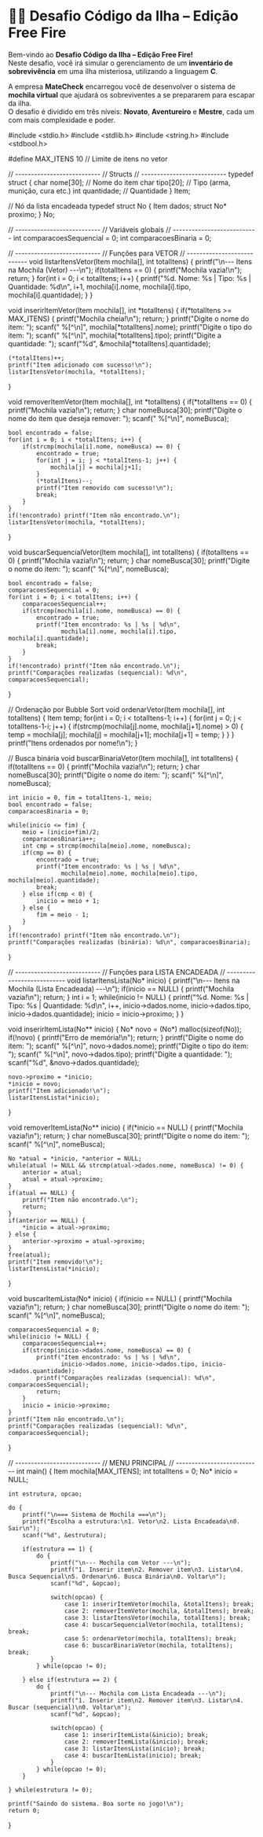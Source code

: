 # 🔫🎒 Desafio Código da Ilha – Edição Free Fire

Bem-vindo ao **Desafio Código da Ilha – Edição Free Fire!**  
Neste desafio, você irá simular o gerenciamento de um **inventário de sobrevivência** em uma ilha misteriosa, utilizando a linguagem **C**.

A empresa **MateCheck** encarregou você de desenvolver o sistema de **mochila virtual** que ajudará os sobreviventes a se prepararem para escapar da ilha.  
O desafio é dividido em três níveis: **Novato**, **Aventureiro** e **Mestre**, cada um com mais complexidade e poder.


#include <stdio.h>
#include <stdlib.h>
#include <string.h>
#include <stdbool.h>

#define MAX_ITENS 10  // Limite de itens no vetor

// ---------------------------
// Structs
// ---------------------------
typedef struct {
    char nome[30];   // Nome do item
    char tipo[20];   // Tipo (arma, munição, cura etc.)
    int quantidade;  // Quantidade
} Item;

// Nó da lista encadeada
typedef struct No {
    Item dados;
    struct No* proximo;
} No;

// ---------------------------
// Variáveis globais
// ---------------------------
int comparacoesSequencial = 0;
int comparacoesBinaria = 0;

// ---------------------------
// Funções para VETOR
// ---------------------------
void listarItensVetor(Item mochila[], int totalItens) {
    printf("\n--- Itens na Mochila (Vetor) ---\n");
    if(totalItens == 0) {
        printf("Mochila vazia!\n");
        return;
    }
    for(int i = 0; i < totalItens; i++) {
        printf("%d. Nome: %s | Tipo: %s | Quantidade: %d\n", i+1,
               mochila[i].nome, mochila[i].tipo, mochila[i].quantidade);
    }
}

void inserirItemVetor(Item mochila[], int *totalItens) {
    if(*totalItens >= MAX_ITENS) {
        printf("Mochila cheia!\n");
        return;
    }
    printf("Digite o nome do item: ");
    scanf(" %[^\n]", mochila[*totalItens].nome);
    printf("Digite o tipo do item: ");
    scanf(" %[^\n]", mochila[*totalItens].tipo);
    printf("Digite a quantidade: ");
    scanf("%d", &mochila[*totalItens].quantidade);

    (*totalItens)++;
    printf("Item adicionado com sucesso!\n");
    listarItensVetor(mochila, *totalItens);
}

void removerItemVetor(Item mochila[], int *totalItens) {
    if(*totalItens == 0) {
        printf("Mochila vazia!\n");
        return;
    }
    char nomeBusca[30];
    printf("Digite o nome do item que deseja remover: ");
    scanf(" %[^\n]", nomeBusca);

    bool encontrado = false;
    for(int i = 0; i < *totalItens; i++) {
        if(strcmp(mochila[i].nome, nomeBusca) == 0) {
            encontrado = true;
            for(int j = i; j < *totalItens-1; j++) {
                mochila[j] = mochila[j+1];
            }
            (*totalItens)--;
            printf("Item removido com sucesso!\n");
            break;
        }
    }
    if(!encontrado) printf("Item não encontrado.\n");
    listarItensVetor(mochila, *totalItens);
}

void buscarSequencialVetor(Item mochila[], int totalItens) {
    if(totalItens == 0) {
        printf("Mochila vazia!\n");
        return;
    }
    char nomeBusca[30];
    printf("Digite o nome do item: ");
    scanf(" %[^\n]", nomeBusca);

    bool encontrado = false;
    comparacoesSequencial = 0;
    for(int i = 0; i < totalItens; i++) {
        comparacoesSequencial++;
        if(strcmp(mochila[i].nome, nomeBusca) == 0) {
            encontrado = true;
            printf("Item encontrado: %s | %s | %d\n",
                   mochila[i].nome, mochila[i].tipo, mochila[i].quantidade);
            break;
        }
    }
    if(!encontrado) printf("Item não encontrado.\n");
    printf("Comparações realizadas (sequencial): %d\n", comparacoesSequencial);
}

// Ordenação por Bubble Sort
void ordenarVetor(Item mochila[], int totalItens) {
    Item temp;
    for(int i = 0; i < totalItens-1; i++) {
        for(int j = 0; j < totalItens-1-i; j++) {
            if(strcmp(mochila[j].nome, mochila[j+1].nome) > 0) {
                temp = mochila[j];
                mochila[j] = mochila[j+1];
                mochila[j+1] = temp;
            }
        }
    }
    printf("Itens ordenados por nome!\n");
}

// Busca binária
void buscarBinariaVetor(Item mochila[], int totalItens) {
    if(totalItens == 0) {
        printf("Mochila vazia!\n");
        return;
    }
    char nomeBusca[30];
    printf("Digite o nome do item: ");
    scanf(" %[^\n]", nomeBusca);

    int inicio = 0, fim = totalItens-1, meio;
    bool encontrado = false;
    comparacoesBinaria = 0;

    while(inicio <= fim) {
        meio = (inicio+fim)/2;
        comparacoesBinaria++;
        int cmp = strcmp(mochila[meio].nome, nomeBusca);
        if(cmp == 0) {
            encontrado = true;
            printf("Item encontrado: %s | %s | %d\n",
                   mochila[meio].nome, mochila[meio].tipo, mochila[meio].quantidade);
            break;
        } else if(cmp < 0) {
            inicio = meio + 1;
        } else {
            fim = meio - 1;
        }
    }
    if(!encontrado) printf("Item não encontrado.\n");
    printf("Comparações realizadas (binária): %d\n", comparacoesBinaria);
}

// ---------------------------
// Funções para LISTA ENCADEADA
// ---------------------------
void listarItensLista(No* inicio) {
    printf("\n--- Itens na Mochila (Lista Encadeada) ---\n");
    if(inicio == NULL) {
        printf("Mochila vazia!\n");
        return;
    }
    int i = 1;
    while(inicio != NULL) {
        printf("%d. Nome: %s | Tipo: %s | Quantidade: %d\n", i++,
               inicio->dados.nome, inicio->dados.tipo, inicio->dados.quantidade);
        inicio = inicio->proximo;
    }
}

void inserirItemLista(No** inicio) {
    No* novo = (No*) malloc(sizeof(No));
    if(!novo) {
        printf("Erro de memória!\n");
        return;
    }
    printf("Digite o nome do item: ");
    scanf(" %[^\n]", novo->dados.nome);
    printf("Digite o tipo do item: ");
    scanf(" %[^\n]", novo->dados.tipo);
    printf("Digite a quantidade: ");
    scanf("%d", &novo->dados.quantidade);

    novo->proximo = *inicio;
    *inicio = novo;
    printf("Item adicionado!\n");
    listarItensLista(*inicio);
}

void removerItemLista(No** inicio) {
    if(*inicio == NULL) {
        printf("Mochila vazia!\n");
        return;
    }
    char nomeBusca[30];
    printf("Digite o nome do item: ");
    scanf(" %[^\n]", nomeBusca);

    No *atual = *inicio, *anterior = NULL;
    while(atual != NULL && strcmp(atual->dados.nome, nomeBusca) != 0) {
        anterior = atual;
        atual = atual->proximo;
    }
    if(atual == NULL) {
        printf("Item não encontrado.\n");
        return;
    }
    if(anterior == NULL) {
        *inicio = atual->proximo;
    } else {
        anterior->proximo = atual->proximo;
    }
    free(atual);
    printf("Item removido!\n");
    listarItensLista(*inicio);
}

void buscarItemLista(No* inicio) {
    if(inicio == NULL) {
        printf("Mochila vazia!\n");
        return;
    }
    char nomeBusca[30];
    printf("Digite o nome do item: ");
    scanf(" %[^\n]", nomeBusca);

    comparacoesSequencial = 0;
    while(inicio != NULL) {
        comparacoesSequencial++;
        if(strcmp(inicio->dados.nome, nomeBusca) == 0) {
            printf("Item encontrado: %s | %s | %d\n",
                   inicio->dados.nome, inicio->dados.tipo, inicio->dados.quantidade);
            printf("Comparações realizadas (sequencial): %d\n", comparacoesSequencial);
            return;
        }
        inicio = inicio->proximo;
    }
    printf("Item não encontrado.\n");
    printf("Comparações realizadas (sequencial): %d\n", comparacoesSequencial);
}

// ---------------------------
// MENU PRINCIPAL
// ---------------------------
int main() {
    Item mochila[MAX_ITENS]; 
    int totalItens = 0;
    No* inicio = NULL;

    int estrutura, opcao;

    do {
        printf("\n=== Sistema de Mochila ===\n");
        printf("Escolha a estrutura:\n1. Vetor\n2. Lista Encadeada\n0. Sair\n");
        scanf("%d", &estrutura);

        if(estrutura == 1) {
            do {
                printf("\n--- Mochila com Vetor ---\n");
                printf("1. Inserir item\n2. Remover item\n3. Listar\n4. Busca Sequencial\n5. Ordenar\n6. Busca Binária\n0. Voltar\n");
                scanf("%d", &opcao);

                switch(opcao) {
                    case 1: inserirItemVetor(mochila, &totalItens); break;
                    case 2: removerItemVetor(mochila, &totalItens); break;
                    case 3: listarItensVetor(mochila, totalItens); break;
                    case 4: buscarSequencialVetor(mochila, totalItens); break;
                    case 5: ordenarVetor(mochila, totalItens); break;
                    case 6: buscarBinariaVetor(mochila, totalItens); break;
                }
            } while(opcao != 0);

        } else if(estrutura == 2) {
            do {
                printf("\n--- Mochila com Lista Encadeada ---\n");
                printf("1. Inserir item\n2. Remover item\n3. Listar\n4. Buscar (sequencial)\n0. Voltar\n");
                scanf("%d", &opcao);

                switch(opcao) {
                    case 1: inserirItemLista(&inicio); break;
                    case 2: removerItemLista(&inicio); break;
                    case 3: listarItensLista(inicio); break;
                    case 4: buscarItemLista(inicio); break;
                }
            } while(opcao != 0);
        }

    } while(estrutura != 0);

    printf("Saindo do sistema. Boa sorte no jogo!\n");
    return 0;
}
